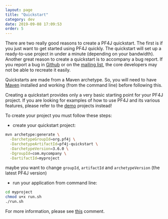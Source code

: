 ```yaml
---
layout: page
title: "Quickstart"
category: dev
date: 2019-09-08 17:09:53
order: 5
---
```


There are two really good reasons to create a PF4J quickstart. The first is if you just want to get started using PF4J quickly. 
The quickstart will set up a ready-to-use project in under a minute (depending on your bandwidth). Another great reason to create a quickstart is to accompany a bug report. 
If you report a bug in [Github](https://github.com/pf4j/pf4j/issues) or on the [mailing list](http://groups.google.com/group/pf4j), the core developers may not be able to recreate it easily.

Quickstarts are made from a Maven archetype. So, you will need to have [Maven](http://maven.apache.org) installed and working (from the command line) before following this.

Creating a quickstart provides only a very basic starting point for your PF4J project. If you are looking for examples of how to use PF4J and its various features, please refer to the [demo](/doc/demo.html) projects instead!

To create your project you must follow these steps:

- create your quickstart project:

```bash
mvn archetype:generate \
  -DarchetypeGroupId=org.pf4j \
  -DarchetypeArtifactId=pf4j-quickstart \
  -DarchetypeVersion=3.6.0 \
  -DgroupId=com.mycompany \
  -DartifactId=myproject
```
maybe you want to change `groupId`, `artifactId` and `archetypeVersion` (the latest PF4J version)

- run your application from command line:

```bash
cd myproject
chmod u+x run.sh
./run.sh
```

For more information, please see [this](https://github.com/pf4j/pf4j/issues/306#issuecomment-493198655) comment.
